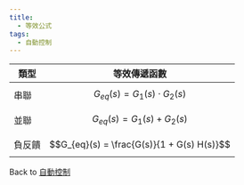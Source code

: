 ```yaml
---
title:
  - 等效公式
tags:
  - 自動控制
---
```


| 類型  | 等效傳遞函數                                     |
| --- | ------------------------------------------ |
| 串聯  | $$G_{eq}(s) = G_1(s) \cdot G_2(s)$$        |
| 並聯  | $$G_{eq}(s) = G_1(s) + G_2(s)$$            |
| 負反饋 | $$G_{eq}(s) = \frac{G(s)}{1 + G(s) H(s)}$$ |
  
Back to [自動控制](自動控制.md)
